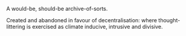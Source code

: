 A would-be, should-be archive-of-sorts. 

Created and abandoned in favour of decentralisation: where thought-littering is exercised as climate inducive, intrusive and divisive. 